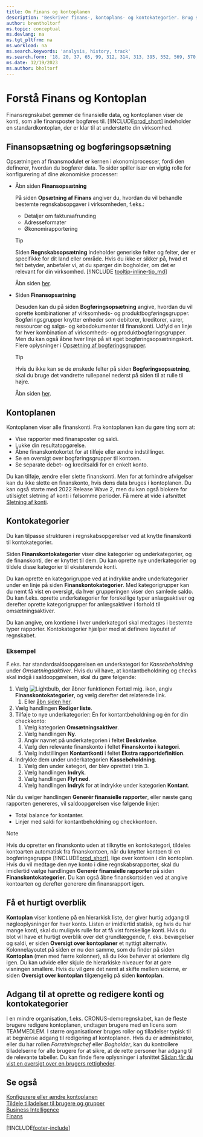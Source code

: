 ```yaml
---
title: Om Finans og kontoplanen
description: 'Beskriver finans-, kontoplans- og kontokategorier. Brug siden Opsætning af Finans til at angive, hvordan du vil behandle bestemte regnskabsopgaver i virksomheden.'
author: brentholtorf
ms.topic: conceptual
ms.devlang: na
ms.tgt_pltfrm: na
ms.workload: na
ms.search.keywords: 'analysis, history, track'
ms.search.form: '18, 20, 37, 65, 99, 312, 314, 313, 395, 552, 569, 570, 634, 790, 791, 1158'
ms.date: 12/19/2023
ms.author: bholtorf
---
```

# <a name="understanding-the-general-ledger-and-chart-of-accounts"></a>Forstå Finans og Kontoplan

Finansregnskabet gemmer de finansielle data, og kontoplanen viser de konti, som alle finansposter bogføres til. [!INCLUDE[prod_short](includes/prod_short.md)] indeholder en standardkontoplan, der er klar til at understøtte din virksomhed.

## <a name="general-ledger-setup-and-general-posting-setup"></a>Finansopsætning og bogføringsopsætning

Opsætningen af finansmodulet er kernen i økonomiprocesser, fordi den definerer, hvordan du bogfører data. To sider spiller især en vigtig rolle for konfigurering af dine økonomiske processer:  

* Åbn siden **Finansopsætning**

  På siden **Opsætning af Finans** angiver du, hvordan du vil behandle bestemte regnskabsopgaver i virksomheden, f.eks.:  

  * Detaljer om fakturaafrunding  
  * Adresseformater  
  * Økonomirapportering

  > [!TIP]
  > Siden **Regnskabsopsætning** indeholder generiske felter og felter, der er specifikke for dit land eller område. Hvis du ikke er sikker på, hvad et felt betyder, anbefaler vi, at du spørger din bogholder, om det er relevant for din virksomhed. [!INCLUDE [tooltip-inline-tip_md](includes/tooltip-inline-tip_md.md)]  

  Åbn siden [her](https://businesscentral.dynamics.com/?page=118).
  
* Siden **Finansopsætning**

  Desuden kan du på siden **Bogføringsopsætning** angive, hvordan du vil oprette kombinationer af virksomheds- og produktbogføringsgrupper. Bogføringsgrupper knytter enheder som debitorer, kreditorer, varer, ressourcer og salgs- og købsdokumenter til finanskonti. Udfyld en linje for hver kombination af virksomheds- og produktbogføringsgrupper. Men du kan også åbne hver linje på sit eget bogføringsopsætningskort. Flere oplysninger i [Opsætning af bogføringsgrupper](finance-posting-groups.md).  

  > [!TIP]
  > Hvis du ikke kan se de ønskede felter på siden **Bogføringsopsætning**, skal du bruge det vandrette rullepanel nederst på siden til at rulle til højre.  

  Åbn siden [her](https://businesscentral.dynamics.com/?page=314).

## <a name="the-chart-of-accounts"></a>Kontoplanen

Kontoplanen viser alle finanskonti. Fra kontoplanen kan du gøre ting som at:  

* Vise rapporter med finansposter og saldi.  
* Lukke din resultatopgørelse.  
* Åbne finanskontokortet for at tilføje eller ændre indstillinger.  
* Se en oversigt over bogføringsgrupper til kontoen.
* Se separate debet- og kreditsaldi for en enkelt konto.

Du kan tilføje, ændre eller slette finanskonti. Men for at forhindre afvigelser kan du ikke slette en finanskonto, hvis dens data bruges i kontoplanen. Du kan også starte med 2022 Release Wave 2, men du kan også blokere for utilsigtet sletning af konti i følsomme perioder. Få mere at vide i afsnittet [Sletning af konti](finance-setup-chart-accounts.md#delete-accounts).  

## <a name="account-categories"></a>Kontokategorier

Du kan tilpasse strukturen i regnskabsopgørelser ved at knytte finanskonti til kontokategorier.  

Siden **Finanskontokategorier** viser dine kategorier og underkategorier, og de finanskonti, der er knyttet til dem. Du kan oprette nye underkategorier og tildele disse kategorier til eksisterende konti.  

Du kan oprette en kategorigruppe ved at indrykke andre underkategorier under en linje på siden **Finanskontokategorier**. Med kategorigrupper kan du nemt få vist en oversigt, da hver grupperingen viser den samlede saldo. Du kan f.eks. oprette underkategorier for forskellige typer anlægsaktiver og derefter oprette kategorigrupper for anlægsaktiver i forhold til omsætningsaktiver.  

Du kan angive, om kontiene i hver underkategori skal medtages i bestemte typer rapporter. Kontokategorier hjælper med at definere layoutet af regnskabet.  

### <a name="example"></a>Eksempel

F.eks. har standardsaldoopgørelsen en underkategori for *Kassebeholdning* under *Omsætningsaktiver*. Hvis du vil have, at kontantbeholdning og checks skal indgå i saldoopgørelsen, skal du gøre følgende:

1. Vælg ![Lightbulb, der åbner funktionen Fortæl mig.](media/ui-search/search_small.png "Fortæl mig, hvad du vil foretage dig") ikon, angiv **Finanskontokategorier**, og vælg derefter det relaterede link.
   1. Eller [åbn siden her](https://businesscentral.dynamics.com/?page=790).
2. Vælg handlingen **Rediger liste**.
3. Tilføje to nye underkategorier: Én for kontantbeholdning og én for din checkkonto:
   1. Vælg kategorien **Omsætningsaktiver**.
   2. Vælg handlingen **Ny**.
   3. Angiv navnet på underkategorien i feltet **Beskrivelse**.
   4. Vælg den relevante finanskonto i feltet **Finanskonto i kategori**.
   5. Vælg indstillingen **Kontantkonti** i feltet **Ekstra rapportdefinition**.
4. Indrykke dem under underkategorien **Kassebeholdning**.
   1. Vælg den under kategori, der blev oprettet i trin 3.
   2. Vælg handlingen **Indryk**.
   3. Vælg handlingen **Flyt ned**.
   4. Vælg handlingen **Indryk** for at indrykke under kategorien **Kontant**.

Når du vælger handlingen **Generér finansielle rapporter**, eller næste gang rapporten genereres, vil saldoopgørelsen vise følgende linjer:

* Total balance for kontanter.
* Linjer med saldi for kontantbeholdning og checkkontoen.  

> [!NOTE]
> Hvis du opretter en finanskonto uden at tilknytte en kontokategori, tildeles kontoarten automatisk fra finanskontoen, når du knytter kontoen til en bogføringsgruppe [!INCLUDE[prod_short](includes/prod_short.md)], lige over kontoen i din kontoplan. Hvis du vil medtage den nye konto i dine regnskabsrapporter, skal du imidlertid vælge handlingen **Generér finansielle rapporter** på siden **Finanskontokategorier**. Du kan også åbne finanskortsiden ved at angive kontoarten og derefter generere din finansrapport igen.

## <a name="get-a-quick-overview"></a>Få et hurtigt overblik

**Kontoplan** viser kontiene på en hierarkisk liste, der giver hurtig adgang til nøgleoplysninger for hver konto. Listen er imidlertid statisk, og hvis du har mange konti, skal du muligvis rulle for at få vist forskellige konti. Hvis du blot vil have et hurtigt overblik over det grundlæggende, f. eks. bevægelser og saldi, er siden **Oversigt over kontoplaner** et nyttigt alternativ. Kolonnelayoutet på siden er nu den samme, som du finder på siden **Kontoplan** (men med færre kolonner), så du ikke behøver at orientere dig igen. Du kan udvide eller skjule de hierarkiske niveauer for at gøre visningen smallere. Hvis du vil gøre det nemt at skifte mellem siderne, er siden **Oversigt over kontoplan** tilgængelig på siden **kontoplan**.

## <a name="access-to-create-and-edit-accounts-and-account-categories"></a>Adgang til at oprette og redigere konti og kontokategorier

I en mindre organisation, f.eks. CRONUS-demoregnskabet, kan de fleste brugere redigere kontoplanen, undtagen brugere med en licens som TEAMMEDLEM. I større organisationer bruges roller og tilladelser typisk til at begrænse adgang til redigering af kontoplanen. Hvis du er administrator, eller du har rollen *Forretningschef* eller *Bogholder*, kan du kontrollere tilladelserne for alle brugere for at sikre, at de rette personer har adgang til de relevante tabeller. Du kan finde flere oplysninger i afsnittet [Sådan får du vist en oversigt over en brugers rettigheder](ui-define-granular-permissions.md#to-get-an-overview-of-a-users-permissions).  

## <a name="see-also"></a>Se også

[Konfigurere eller ændre kontoplanen](finance-setup-chart-accounts.md)  
[Tildele tilladelser til brugere og grupper](ui-define-granular-permissions.md)  
[Business Intelligence](bi.md)  
[Finans](finance.md)  

[!INCLUDE[footer-include](includes/footer-banner.md)]
